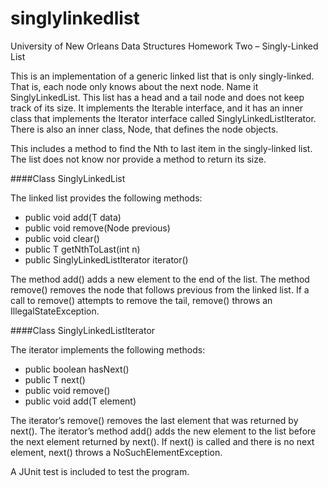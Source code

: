 singlylinkedlist
================

University of New Orleans Data Structures Homework Two – Singly-Linked List

This is an implementation of a generic linked list that is only singly-linked. That is, each node only knows about the next node. Name it SinglyLinkedList. This list has a head and a tail node and does not keep track of its size. It implements the Iterable<T> interface, and it has an inner class that implements the Iterator<T> interface called SinglyLinkedListIterator. There is also an inner
class, Node, that defines the node objects.

This includes a method to find the Nth to last item in the singly-linked list. The list does not know nor provide a method to return its size.

####Class SinglyLinkedList

The linked list provides the following methods:

- public void add(T data)
- public void remove(Node<T> previous)
- public void clear()
- public T getNthToLast(int n)
- public SinglyLinkedListIterator iterator()

The method add() adds a new element to the end of the list. The method remove() removes the node that follows previous from the linked list. If a call to remove() attempts to remove the tail, remove() throws an IllegalStateException.

####Class SinglyLinkedListIterator

The iterator implements the following methods:

- public boolean hasNext()
- public T next()
- public void remove()
- public void add(T element)

The iterator’s remove() removes the last element that was returned by next(). The iterator’s method add() adds the new element to the list before the next element returned by next(). If next() is called and there is no next element, next() throws a NoSuchElementException.

A JUnit test is included to test the program.
